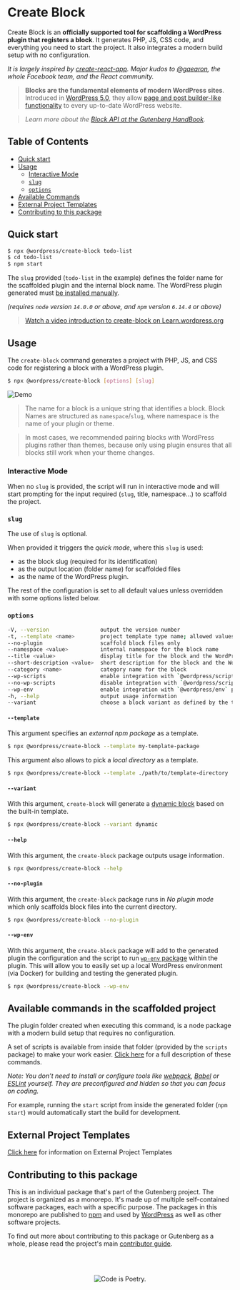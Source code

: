 # Create Block

Create Block is an **officially supported tool for scaffolding a WordPress plugin that registers a block**. It generates PHP, JS, CSS code, and everything you need to start the project. It also integrates a modern build setup with no configuration.

_It is largely inspired by [create-react-app](https://create-react-app.dev/docs/getting-started). Major kudos to [@gaearon](https://github.com/gaearon), the whole Facebook team, and the React community._

> **Blocks are the fundamental elements of modern WordPress sites**. Introduced in [WordPress 5.0](https://wordpress.org/news/2018/12/bebo/), they allow [page and post builder-like functionality](https://wordpress.org/gutenberg/) to every up-to-date WordPress website.

> _Learn more about the [Block API at the Gutenberg HandBook](https://developer.wordpress.org/block-editor/developers/block-api/block-registration/)._

## Table of Contents 

- [Quick start](#quick-start)
- [Usage](#usage)
    - [Interactive Mode](#interactive-mode)
    - [`slug`](#slug)
    - [`options`](#options)
- [Available Commands](#available-commands)
- [External Project Templates](#external-project-templates)
- [Contributing to this package](#contributing-to-this-package)


## Quick start

```bash
$ npx @wordpress/create-block todo-list
$ cd todo-list
$ npm start
```

The `slug` provided (`todo-list` in the example) defines the folder name for the scaffolded plugin and the internal block name. The WordPress plugin generated must [be installed manually](https://wordpress.org/support/article/managing-plugins/#manual-plugin-installation).


_(requires `node` version `14.0.0` or above, and `npm` version `6.14.4` or above)_


> [Watch a video introduction to create-block on Learn.wordpress.org](https://learn.wordpress.org/tutorial/using-the-create-block-tool/)

## Usage

The `create-block` command generates a project with PHP, JS, and CSS code for registering a block with a WordPress plugin.

```bash
$ npx @wordpress/create-block [options] [slug]
```

![Demo](https://user-images.githubusercontent.com/699132/103872910-4de15f00-50cf-11eb-8c74-67ca91a8c1a4.gif)

> The name for a block is a unique string that identifies a block. Block Names are structured as `namespace`/`slug`, where namespace is the name of your plugin or theme.

> In most cases, we recommended pairing blocks with WordPress plugins rather than themes, because only using plugin ensures that all blocks still work when your theme changes.

### Interactive Mode

When no `slug` is provided, the script will run in interactive mode and will start prompting for the input required (`slug`, title, namespace...) to scaffold the project.


### `slug`

The use of `slug` is optional. 

When provided it triggers the _quick mode_, where this `slug` is used:
- as the block slug (required for its identification)
- as the output location (folder name) for scaffolded files
- as the name of the WordPress plugin. 

The rest of the configuration is set to all default values unless overridden with some options listed below.

### `options`


```bash
-V, --version                output the version number
-t, --template <name>        project template type name; allowed values: "static" (default), "es5", the name of an external npm package, or the path to a local directory
--no-plugin                  scaffold block files only
--namespace <value>          internal namespace for the block name
--title <value>              display title for the block and the WordPress plugin
--short-description <value>  short description for the block and the WordPress plugin
--category <name>            category name for the block
--wp-scripts                 enable integration with `@wordpress/scripts` package
--no-wp-scripts              disable integration with `@wordpress/scripts` package
--wp-env                     enable integration with `@wordpress/env` package
-h, --help                   output usage information
--variant                    choose a block variant as defined by the template
```

#### `--template`

This argument specifies an _external npm package_ as a template.

```bash
$ npx @wordpress/create-block --template my-template-package
```

This argument also allows to pick a _local directory_ as a template.

```bash
$ npx @wordpress/create-block --template ./path/to/template-directory
```

#### `--variant`

With this argument, `create-block` will generate a [dynamic block](https://developer.wordpress.org/block-editor/explanations/glossary/#dynamic-block) based on the built-in template.

```bash
$ npx @wordpress/create-block --variant dynamic
```

#### `--help`

With this argument, the `create-block` package outputs usage information.

```bash
$ npx @wordpress/create-block --help
```

#### `--no-plugin`

With this argument, the `create-block` package runs in _No plugin mode_ which only scaffolds block files into the current directory.

```bash
$ npx @wordpress/create-block --no-plugin
```
#### `--wp-env`

With this argument, the `create-block` package will add to the generated plugin the configuration and the script to run [`wp-env` package](https://developer.wordpress.org/block-editor/reference-guides/packages/packages-env/) within the plugin. This will allow you to easily set up a local WordPress environment (via Docker) for building and testing the generated plugin. 

```bash
$ npx @wordpress/create-block --wp-env
```

## Available commands in the scaffolded project

The plugin folder created when executing this command, is a node package with a modern build setup that requires no configuration. 

A set of scripts is available from inside that folder (provided by the `scripts` package) to make your work easier. [Click here](https://github.com/WordPress/gutenberg/tree/HEAD/packages/scripts#available-scripts) for a full description of these commands. 

_Note: You don’t need to install or configure tools like [webpack](https://webpack.js.org), [Babel](https://babeljs.io) or [ESLint](https://eslint.org) yourself. They are preconfigured and hidden so that you can focus on coding._

For example, running the `start` script from inside the generated folder (`npm start`) would automatically start the build for development.

## External Project Templates

[Click here](https://github.com/WordPress/gutenberg/tree/HEAD/packages/create-block/docs/external-template.md) for information on External Project Templates

## Contributing to this package

This is an individual package that's part of the Gutenberg project. The project is organized as a monorepo. It's made up of multiple self-contained software packages, each with a specific purpose. The packages in this monorepo are published to [npm](https://www.npmjs.com/) and used by [WordPress](https://make.wordpress.org/core/) as well as other software projects.

To find out more about contributing to this package or Gutenberg as a whole, please read the project's main [contributor guide](https://github.com/WordPress/gutenberg/tree/HEAD/CONTRIBUTING.md).

<br /><br /><p align="center"><img src="https://s.w.org/style/images/codeispoetry.png?1" alt="Code is Poetry." /></p>
